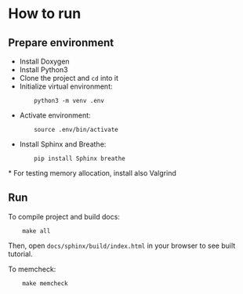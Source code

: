 How to run
==========

Prepare environment
-------------------

* Install Doxygen
* Install Python3
* Clone the project and `cd` into it
* Initialize virtual environment:
    ```
        python3 -m venv .env
    ```
* Activate environment:
    ```
        source .env/bin/activate
    ```
* Install Sphinx and Breathe:
    ```
        pip install Sphinx breathe
    ```

\* For testing memory allocation, install also Valgrind

Run
---

To compile project and build docs:
```
    make all
```

Then, open `docs/sphinx/build/index.html` in your browser to see built tutorial.

To memcheck:
```
    make memcheck
```
